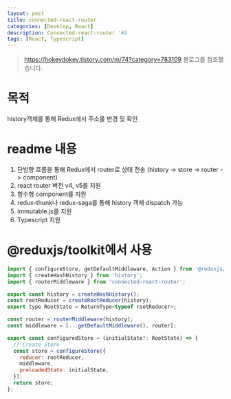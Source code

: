 ```yaml
---
layout: post
title: connected-react-router
categories: [Develop, React]
description: Connected-react-router '#1
tags: [React, Typescript]    
---
```


> https://hokeydokey.tistory.com/m/74?category=783109 블로그를 참조했습니다.


# 목적
history객체를 통해 Redux에서 주소를 변경 및 확인

# readme 내용
1. 단방향 흐름을 통해 Redux에서 router로 상태 전송 (history -> store -> router -> component)
2. react router 버전 v4, v5를 지원
3. 함수형 component를 지원
4. redux-thunk나 redux-saga를 통해 history 객체 dispatch 가능
5. immutable.js를 지원
6. Typescript 지원

# @reduxjs/toolkit에서 사용
```javascript
import { configureStore, getDefaultMiddleware, Action } from '@reduxjs/toolkit';
import { createHashHistory } from 'history';
import { routerMiddleware } from 'connected-react-router';

export const history = createHashHistory();
const rootReducer = createRootReducer(history);
export type RootState = ReturnType<typeof rootReducer>;

const router = routerMiddleware(history);
const middleware = [...getDefaultMiddleware(), router];

export const configuredStore = (initialState?: RootState) => {
  // Create Store
  const store = configureStore({
    reducer: rootReducer,
    middleware,
    preloadedState: initialState,
  });
  return store;
};
```